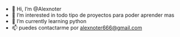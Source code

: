- 👋 Hi, I’m @Alexnoter
- 👀 I’m interested in  todo tipo de proyectos para poder aprender mas
- 🌱 I’m currently learning  python
- 📫 puedes contactarme por alexnoter666@gmail.com

<!---
Alexnoter/Alexnoter is a ✨ special ✨ repository because its `README.md` (this file) appears on your GitHub profile.
You can click the Preview link to take a look at your changes.
--->
